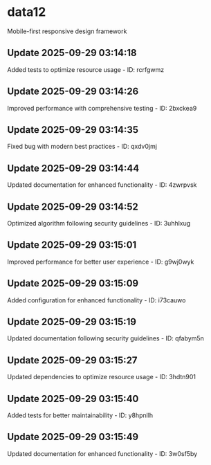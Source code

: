# data12
Mobile-first responsive design framework

## Update 2025-09-29 03:14:18
Added tests to optimize resource usage - ID: rcrfgwmz


## Update 2025-09-29 03:14:26
Improved performance with comprehensive testing - ID: 2bxckea9


## Update 2025-09-29 03:14:35
Fixed bug with modern best practices - ID: qxdv0jmj


## Update 2025-09-29 03:14:44
Updated documentation for enhanced functionality - ID: 4zwrpvsk


## Update 2025-09-29 03:14:52
Optimized algorithm following security guidelines - ID: 3uhhlxug


## Update 2025-09-29 03:15:01
Improved performance for better user experience - ID: g9wj0wyk


## Update 2025-09-29 03:15:09
Added configuration for enhanced functionality - ID: i73cauwo


## Update 2025-09-29 03:15:19
Updated documentation following security guidelines - ID: qfabym5n


## Update 2025-09-29 03:15:27
Updated dependencies to optimize resource usage - ID: 3hdtn901


## Update 2025-09-29 03:15:40
Added tests for better maintainability - ID: y8hpnllh


## Update 2025-09-29 03:15:49
Updated documentation for enhanced functionality - ID: 3w0sf5by

